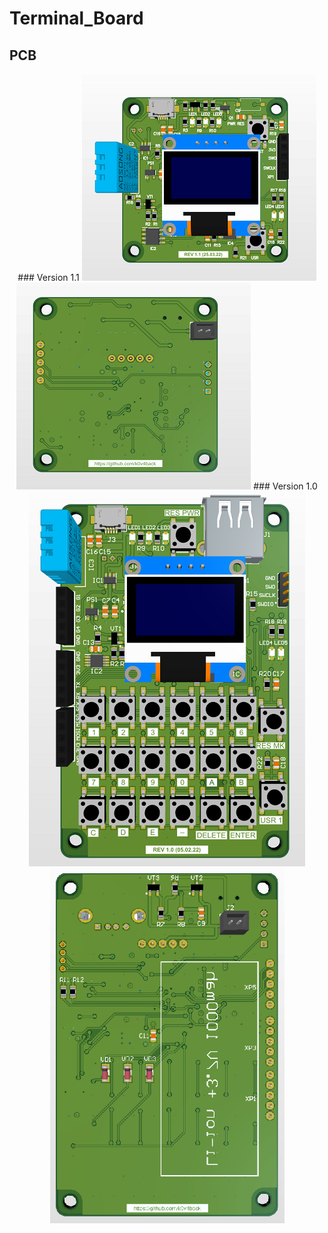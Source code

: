 # Terminal_Board

## PCB
<p align="center">
  ### Version 1.1
  <img src="https://github.com/k0v4back/Terminal_Board/blob/main/etc/picture3.png" />
  <img src="https://github.com/k0v4back/Terminal_Board/blob/main/etc/picture4.png" />
  ### Version 1.0
  <img src="https://github.com/k0v4back/Terminal_Board/blob/main/etc/picture1.png" />
  <img src="https://github.com/k0v4back/Terminal_Board/blob/main/etc/picture2.png" />
</p>
